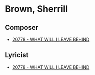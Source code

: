# Brown, Sherrill

## Composer

- [20778 - WHAT WILL I LEAVE BEHIND](/hymns/20778.md)

## Lyricist

- [20778 - WHAT WILL I LEAVE BEHIND](/hymns/20778.md)

